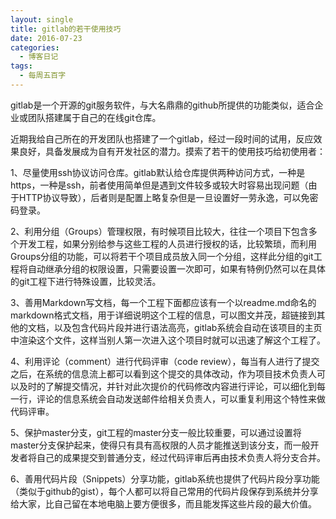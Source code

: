 ```yaml
---
layout: single
title: gitlab的若干使用技巧
date: 2016-07-23
categories:
  - 博客日记
tags:
  - 每周五百字
--- 
```

gitlab是一个开源的git服务软件，与大名鼎鼎的github所提供的功能类似，适合企业或团队搭建属于自己的在线git仓库。

近期我给自己所在的开发团队也搭建了一个gitlab，经过一段时间的试用，反应效果良好，具备发展成为自有开发社区的潜力。摸索了若干的使用技巧给初使用者：

1、尽量使用ssh协议访问仓库。gitlab默认给仓库提供两种访问方式，一种是https，一种是ssh，前者使用简单但是遇到文件较多或较大时容易出现问题（由于HTTP协议导致），后者则是配置上略复杂但是一旦设置好一劳永逸，可以免密码登录。

2、利用分组（Groups）管理权限，有时候项目比较大，往往一个项目下包含多个开发工程，如果分别给参与这些工程的人员进行授权的话，比较繁琐，而利用Groups分组的功能，可以将若干个项目成员放入同一个分组，这样此分组的git工程将自动继承分组的权限设置，只需要设置一次即可，如果有特例仍然可以在具体的git工程下进行特殊设置，比较灵活。

3、善用Markdown写文档，每一个工程下面都应该有一个以readme.md命名的markdown格式文档，用于详细说明这个工程的信息，可以图文并茂，超链接到其他的文档，以及包含代码片段并进行语法高亮，gitlab系统会自动在该项目的主页中渲染这个文件，这样当别人第一次进入这个项目时就可以迅速了解这个工程了。

4、利用评论（comment）进行代码评审（code review），每当有人进行了提交之后，在系统的信息流上都可以看到这个提交的具体改动，作为项目技术负责人可以及时的了解提交情况，并针对此次提价的代码修改内容进行评论，可以细化到每一行，评论的信息系统会自动发送邮件给相关负责人，可以重复利用这个特性来做代码评审。

5、保护master分支，git工程的master分支一般比较重要，可以通过设置将master分支保护起来，使得只有具有高权限的人员才能推送到该分支，而一般开发者将自己的成果提交到普通分支，经过代码评审后再由技术负责人将分支合并。

6、善用代码片段（Snippets）分享功能，gitlab系统也提供了代码片段分享功能（类似于github的gist），每个人都可以将自己常用的代码片段保存到系统并分享给大家，比自己留在本地电脑上要方便很多，而且能发挥这些片段的最大价值。
